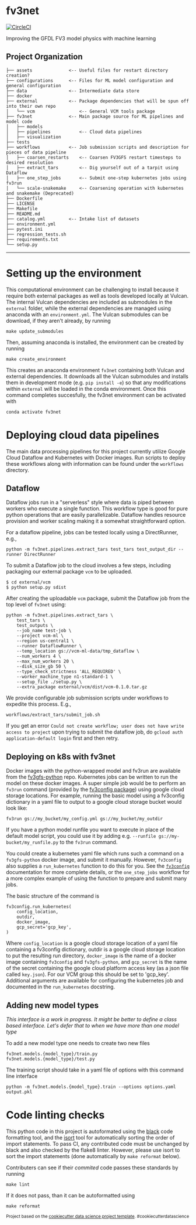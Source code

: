 fv3net
==============================
[![CircleCI](https://circleci.com/gh/VulcanClimateModeling/fv3net.svg?style=svg&circle-token=98ccddae8375060a2fbbf240407dd4135d3dcf68)](https://circleci.com/gh/VulcanClimateModeling/fv3net)

Improving the GFDL FV3 model physics with machine learning

Project Organization
------------

    ├── assets              <-- Useful files for restart directory creation? 
    ├── configurations      <-- Files for ML model configuration and general configuration
    ├── data                <-- Intermediate data store
    ├── docker 
    ├── external            <-- Package dependencies that will be spun off into their own repo
    │   └── vcm                 <-- General VCM tools package 
    ├── fv3net              <-- Main package source for ML pipelines and model code
    │   ├── models
    │   ├── pipelines           <-- Cloud data pipelines
    │   ├── visualization
    ├── tests               
    ├── workflows           <-- Job submission scripts and description for pieces of data pipeline
    │   ├── coarsen_restarts    <-- Coarsen FV3GFS restart timesteps to desired resolution
    │   ├── extract_tars        <-- Dig yourself out of a tarpit using Dataflow
    │   ├── one_step_jobs       <-- Submit one-step kubernetes jobs using fv3run
    │   └── scale-snakemake     <-- Coarsening operation with kubernetes and snakemake (Deprecated)
    ├── Dockerfile
    ├── LICENSE
    ├── Makefile
    ├── README.md
    ├── catalog.yml         <-- Intake list of datasets 
    ├── environment.yml
    ├── pytest.ini
    ├── regression_tests.sh
    ├── requirements.txt
    └── setup.py

--------

# Setting up the environment

This computational environment can be challenging to install because it require
both external packages as well as tools developed locally at Vulcan. The
internal Vulcan dependencies are included as submodules in the `external`
folder, while the external dependencies are managed using anaconda with an
`environment.yml`. The Vulcan submodules can be download, if they aren't
already, by running

    make update_submodules

Then, assuming anaconda is installed, the environment can be created by running

    make create_environment

This creates an anaconda environment `fv3net` containing both Vulcan and
external dependencies. It downloads all the Vulcan submodules and installs them
in development mode (e.g. `pip install -e`) so that any modifications within
`external` will be loaded in the conda environment. Once this command completes
succesfully, the fv3net environment can be activated with

    conda activate fv3net

# Deploying cloud data pipelines

The main data processing pipelines for this project currently utilize Google Cloud
Dataflow and Kubernetes with Docker images.  Run scripts to deploy these workflows
along with information can be found under the `workflows` directory.

## Dataflow

Dataflow jobs run in a "serverless" style where data is piped between workers who
execute a single function.  This workflow type is good for pure python operations
that are easily parallelizable.  Dataflow handles resource provision and worker
scaling making it a somewhat straightforward option.

For a dataflow pipeline, jobs can be tested locally using a DirectRunner, e.g., 

    python -m fv3net.pipelines.extract_tars test_tars test_output_dir --runner DirectRunner

To submit a Dataflow job to the cloud involves a few steps, including packaging 
our external package `vcm` to be uploaded.

    $ cd external/vcm
    $ python setup.py sdist


After creating the uploadable `vcm` package, submit the Dataflow job from the top 
level of `fv3net` using:

    python -m fv3net.pipelines.extract_tars \
        test_tars \
        test_outputs \
        --job_name test-job \   
        --project vcm-ml \
        --region us-central1 \
        --runner DataflowRunner \
        --temp_location gs://vcm-ml-data/tmp_dataflow \
        --num_workers 4 \
        --max_num_workers 20 \
        --disk_size_gb 50 \
        --type_check_strictness 'ALL_REQUIRED' \
        --worker_machine_type n1-standard-1 \
        --setup_file ./setup.py \
        --extra_package external/vcm/dist/vcm-0.1.0.tar.gz

We provide configurable job submission scripts under workflows to expedite this process. E.g.,

    workflows/extract_tars/submit_job.sh

If you get an error `Could not create workflow; user does not have write access to project` upon
trying to submit the dataflow job, do `gcloud auth application-default login` first and then retry.


## Deploying on k8s with fv3net

Docker images with the python-wrapped model and fv3run are available from the
[fv3gfs-python](https://github.com/VulcanClimateModeling/fv3gfs-python) repo.
Kubernetes jobs can be written to run the model on these docker images. A super simple
job would be to perform an `fv3run` command (provided by the
[fv3config package](https://github.com/VulcanClimateModeling/fv3config))
using google cloud storage locations. For example, running the basic model using a
fv3config dictionary in a yaml file to output to a google cloud storage bucket
would look like:

```
fv3run gs://my_bucket/my_config.yml gs://my_bucket/my_outdir
```

If you have a python model runfile you want to execute in place of the default model
script, you could use it by adding e.g. `--runfile gs://my-bucket/my_runfile.py`
to the `fv3run` command.

You could create a kubernetes yaml file which runs such a command on a
`fv3gfs-python` docker image, and submit it manually. However, `fv3config` also
supplies a `run_kubernetes` function to do this for you. See the
[`fv3config`](https://github.com/VulcanClimateModeling/fv3config) documentation for
more complete details, or the `one_step_jobs` workflow for a more complex example of
using the function to prepare and submit many jobs.

The basic structure of the command is

    fv3config.run_kubernetes(
        config_location,
        outdir,
        docker_image,
        gcp_secret='gcp_key',
    )

Where `config_location` is a google cloud storage location of a yaml file containing
a fv3config dictionary, outdir is a google cloud storage location to put the resulting
run directory, `docker_image` is the name of a docker image containing `fv3config`
and `fv3gfs-python`, and `gcp_secret` is the name of the secret containing the google
cloud platform access key (as a json file called `key.json`). For our VCM group this
should be set to 'gcp_key'. Additional arguments are
available for configuring the kubernetes job and documented in the `run_kubernetes`
docstring.

## Adding new model types

*This interface is a work in progress. It might be better to define a class
based interface. Let's defer that to when we have more than one model type*

To add a new model type one needs to create two new files
```
fv3net.models.{model_type}/train.py
fv3net.models.{model_type}/test.py
```

The training script should take in a yaml file of options with this command line interface
```
python -m fv3net.models.{model_type}.train --options options.yaml output.pkl
```

# Code linting checks

This python code in this project is autoformated using the
[black](https://black.readthedocs.io/en/stable/) code formatting tool, and the
[isort](https://github.com/timothycrosley/isort) tool for automatically sorting
the order of import statements. To pass CI, any contributed code must be
unchanged by black and also checked by the flake8 linter. However, please use
isort to sort the import statements (done automatically by `make reformat`
below).

Contributers can see if their *commited* code passes these standards by running

    make lint

If it does not pass, than it can be autoformatted using 

    make reformat

<p><small>Project based on the <a target="_blank" href="https://drivendata.github.io/cookiecutter-data-science/">cookiecutter data science project template</a>. #cookiecutterdatascience</small></p>
